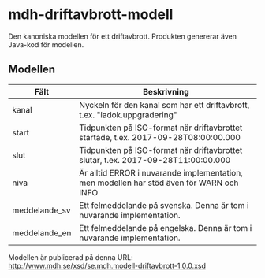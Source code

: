 # mdh-driftavbrott-modell

Den kanoniska modellen för ett driftavbrott. Produkten genererar även Java-kod
för modellen.

## Modellen

Fält          | Beskrivning
------------- | -------------
kanal         | Nyckeln för den kanal som har ett driftavbrott, t.ex. "ladok.uppgradering"
start         | Tidpunkten på ISO-format när driftavbrottet startade, t.ex. 2017-09-28T08:00:00.000
slut          | Tidpunkten på ISO-format när driftavbrottet slutar, t.ex. 2017-09-28T11:00:00.000
niva          | Är alltid ERROR i nuvarande implementation, men modellen har stöd även för WARN och INFO
meddelande_sv | Ett felmeddelande på svenska. Denna är tom i nuvarande implementation.
meddelande_en | Ett felmeddelande på engelska. Denna är tom i nuvarande implementation.

Modellen är publicerad på denna URL: http://www.mdh.se/xsd/se.mdh.modell-driftavbrott-1.0.0.xsd
